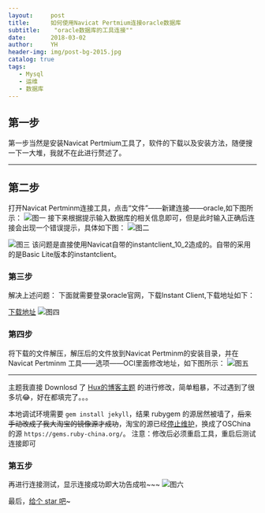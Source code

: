 ```yaml
---
layout:     post
title:      如何使用Navicat Pertmium连接oracle数据库
subtitle:    "oracle数据库的工具连接""
date:       2018-03-02
author:     YH
header-img: img/post-bg-2015.jpg
catalog: true
tags:
   - Mysql
   - 运维
   - 数据库
---
```



## 第一步

第一步当然是安装Navicat Pertmium工具了，软件的下载以及安装方法，随便搜一下一大堆，我就不在此进行赘述了。

---

## 第二步

打开Navicat Pertminm连接工具，点击“文件”——新建连接——oracle,如下图所示：
![图一](http://upload-images.jianshu.io/upload_images/545178-8bef87fb1bec398a.png?imageMogr2/auto-orient/strip%7CimageView2/2/w/1240)
接下来根据提示输入数据库的相关信息即可，但是此时输入正确后连接会出现一个错误提示，具体如下图：
![图二](http://upload-images.jianshu.io/upload_images/545178-5089dd18886f5f4e.png?imageMogr2/auto-orient/strip%7CimageView2/2/w/1240)

![图三](http://upload-images.jianshu.io/upload_images/545178-d1c7984e354cda1f.png?imageMogr2/auto-orient/strip%7CimageView2/2/w/1240)
该问题是直接使用Navicat自带的instantclient_10_2造成的。自带的采用的是Basic Lite版本的instantclient。

### 第三步
解决上述问题：
下面就需要登录oracle官网，下载Instant Client,下载地址如下：

[下载地址](http://www.oracle.com/technetwork/cn/topics/winsoft-095945-zhs.html)
![图四](http://upload-images.jianshu.io/upload_images/545178-2e9589af2e25a985.png?imageMogr2/auto-orient/strip%7CimageView2/2/w/1240)


### 第四步
将下载的文件解压，解压后的文件放到Navicat Pertminm的安装目录，并在Navicat Pertminm 工具——选项——OCI里面修改地址，如下图所示：
![图五](http://upload-images.jianshu.io/upload_images/545178-74f1af470bd2b10c.png?imageMogr2/auto-orient/strip%7CimageView2/2/w/1240)

---

主题我直接 Downlosd 了 [Hux的博客主题](https://huangxuan.me/) 的进行修改，简单粗暴，不过遇到了很多坑😂，好在都填完了。。。

本地调试环境需要 `gem install jekyll`，结果 rubygem 的源居然被墙了，~~后来手动改成了我大淘宝的镜像源才成功~~，淘宝的源已经[停止维护](https://gems.ruby-china.org/)，换成了OSChina的源 `https://gems.ruby-china.org/`。
注意：修改后必须重启工具，重启后测试连接即可

### 第五步
再进行连接测试，显示连接成功即大功告成啦~~~
![图六](http://upload-images.jianshu.io/upload_images/545178-664bf00f8f1181ac.png?imageMogr2/auto-orient/strip%7CimageView2/2/w/1240)

最后，[给个 star 吧](https://github.com/yhxt/yhxt.github.io)~



